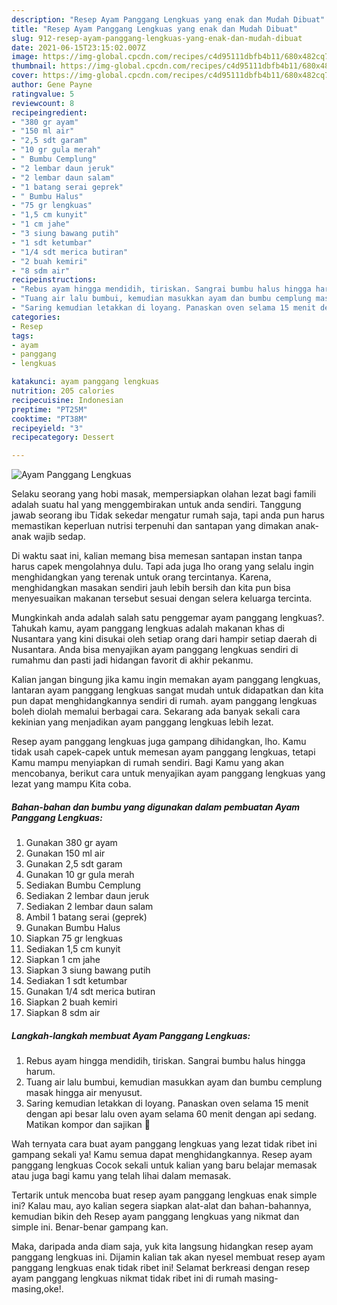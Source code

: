 ```yaml
---
description: "Resep Ayam Panggang Lengkuas yang enak dan Mudah Dibuat"
title: "Resep Ayam Panggang Lengkuas yang enak dan Mudah Dibuat"
slug: 912-resep-ayam-panggang-lengkuas-yang-enak-dan-mudah-dibuat
date: 2021-06-15T23:15:02.007Z
image: https://img-global.cpcdn.com/recipes/c4d95111dbfb4b11/680x482cq70/ayam-panggang-lengkuas-foto-resep-utama.jpg
thumbnail: https://img-global.cpcdn.com/recipes/c4d95111dbfb4b11/680x482cq70/ayam-panggang-lengkuas-foto-resep-utama.jpg
cover: https://img-global.cpcdn.com/recipes/c4d95111dbfb4b11/680x482cq70/ayam-panggang-lengkuas-foto-resep-utama.jpg
author: Gene Payne
ratingvalue: 5
reviewcount: 8
recipeingredient:
- "380 gr ayam"
- "150 ml air"
- "2,5 sdt garam"
- "10 gr gula merah"
- " Bumbu Cemplung"
- "2 lembar daun jeruk"
- "2 lembar daun salam"
- "1 batang serai geprek"
- " Bumbu Halus"
- "75 gr lengkuas"
- "1,5 cm kunyit"
- "1 cm jahe"
- "3 siung bawang putih"
- "1 sdt ketumbar"
- "1/4 sdt merica butiran"
- "2 buah kemiri"
- "8 sdm air"
recipeinstructions:
- "Rebus ayam hingga mendidih, tiriskan. Sangrai bumbu halus hingga harum."
- "Tuang air lalu bumbui, kemudian masukkan ayam dan bumbu cemplung masak hingga air menyusut."
- "Saring kemudian letakkan di loyang. Panaskan oven selama 15 menit dengan api besar lalu oven ayam selama 60 menit dengan api sedang. Matikan kompor dan sajikan 🤤"
categories:
- Resep
tags:
- ayam
- panggang
- lengkuas

katakunci: ayam panggang lengkuas 
nutrition: 205 calories
recipecuisine: Indonesian
preptime: "PT25M"
cooktime: "PT38M"
recipeyield: "3"
recipecategory: Dessert

---
```



![Ayam Panggang Lengkuas](https://img-global.cpcdn.com/recipes/c4d95111dbfb4b11/680x482cq70/ayam-panggang-lengkuas-foto-resep-utama.jpg)

Selaku seorang yang hobi masak, mempersiapkan olahan lezat bagi famili adalah suatu hal yang menggembirakan untuk anda sendiri. Tanggung jawab seorang ibu Tidak sekedar mengatur rumah saja, tapi anda pun harus memastikan keperluan nutrisi terpenuhi dan santapan yang dimakan anak-anak wajib sedap.

Di waktu  saat ini, kalian memang bisa memesan santapan instan tanpa harus capek mengolahnya dulu. Tapi ada juga lho orang yang selalu ingin menghidangkan yang terenak untuk orang tercintanya. Karena, menghidangkan masakan sendiri jauh lebih bersih dan kita pun bisa menyesuaikan makanan tersebut sesuai dengan selera keluarga tercinta. 



Mungkinkah anda adalah salah satu penggemar ayam panggang lengkuas?. Tahukah kamu, ayam panggang lengkuas adalah makanan khas di Nusantara yang kini disukai oleh setiap orang dari hampir setiap daerah di Nusantara. Anda bisa menyajikan ayam panggang lengkuas sendiri di rumahmu dan pasti jadi hidangan favorit di akhir pekanmu.

Kalian jangan bingung jika kamu ingin memakan ayam panggang lengkuas, lantaran ayam panggang lengkuas sangat mudah untuk didapatkan dan kita pun dapat menghidangkannya sendiri di rumah. ayam panggang lengkuas boleh diolah memalui berbagai cara. Sekarang ada banyak sekali cara kekinian yang menjadikan ayam panggang lengkuas lebih lezat.

Resep ayam panggang lengkuas juga gampang dihidangkan, lho. Kamu tidak usah capek-capek untuk memesan ayam panggang lengkuas, tetapi Kamu mampu menyiapkan di rumah sendiri. Bagi Kamu yang akan mencobanya, berikut cara untuk menyajikan ayam panggang lengkuas yang lezat yang mampu Kita coba.

<!--inarticleads1-->

##### Bahan-bahan dan bumbu yang digunakan dalam pembuatan Ayam Panggang Lengkuas:

1. Gunakan 380 gr ayam
1. Gunakan 150 ml air
1. Gunakan 2,5 sdt garam
1. Gunakan 10 gr gula merah
1. Sediakan  Bumbu Cemplung
1. Sediakan 2 lembar daun jeruk
1. Sediakan 2 lembar daun salam
1. Ambil 1 batang serai (geprek)
1. Gunakan  Bumbu Halus
1. Siapkan 75 gr lengkuas
1. Sediakan 1,5 cm kunyit
1. Siapkan 1 cm jahe
1. Siapkan 3 siung bawang putih
1. Sediakan 1 sdt ketumbar
1. Gunakan 1/4 sdt merica butiran
1. Siapkan 2 buah kemiri
1. Siapkan 8 sdm air




<!--inarticleads2-->

##### Langkah-langkah membuat Ayam Panggang Lengkuas:

1. Rebus ayam hingga mendidih, tiriskan. Sangrai bumbu halus hingga harum.
1. Tuang air lalu bumbui, kemudian masukkan ayam dan bumbu cemplung masak hingga air menyusut.
1. Saring kemudian letakkan di loyang. Panaskan oven selama 15 menit dengan api besar lalu oven ayam selama 60 menit dengan api sedang. Matikan kompor dan sajikan 🤤




Wah ternyata cara buat ayam panggang lengkuas yang lezat tidak ribet ini gampang sekali ya! Kamu semua dapat menghidangkannya. Resep ayam panggang lengkuas Cocok sekali untuk kalian yang baru belajar memasak atau juga bagi kamu yang telah lihai dalam memasak.

Tertarik untuk mencoba buat resep ayam panggang lengkuas enak simple ini? Kalau mau, ayo kalian segera siapkan alat-alat dan bahan-bahannya, kemudian bikin deh Resep ayam panggang lengkuas yang nikmat dan simple ini. Benar-benar gampang kan. 

Maka, daripada anda diam saja, yuk kita langsung hidangkan resep ayam panggang lengkuas ini. Dijamin kalian tak akan nyesel membuat resep ayam panggang lengkuas enak tidak ribet ini! Selamat berkreasi dengan resep ayam panggang lengkuas nikmat tidak ribet ini di rumah masing-masing,oke!.

